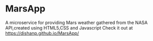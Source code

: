 # MarsApp
A microservice for providing Mars weather gathered from the NASA API,created using HTML5,CSS and Javascript
Check it out at https://dishanp.github.io/MarsApp/
